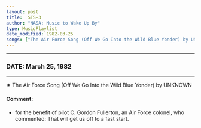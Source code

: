 ```yaml
---
layout: post
title:  STS-3
author: "NASA: Music to Wake Up By"
type: MusicPlaylist
date_modified: 1982-03-25
songs: ["The Air Force Song (Off We Go Into the Wild Blue Yonder) by UNKNOWN"]
---
```


----
### DATE: March 25, 1982
----
✷ The Air Force Song (Off We Go Into the Wild Blue Yonder) by UNKNOWN

#### Comment:
* for the benefit of  pilot C. Gordon Fullerton, an Air Force colonel, who commented: That will get us off to a fast start.



<br/>
<center>
	<a target="_blank"
	   href="https://twitter.com/intent/tweet?hashtags=Space,NASA,Playlist,NASAWakeupCalls,SpaceProgram&text={{ page.author}}, '{{ page.songs.first }}' {{ page.title }}, {{ page.date | date: '%B %d, %Y' }}. {{ site.url }}{{ page.url }} @nasawakeupcalls">
	   <i class="fab fa-twitter" alt="Tweet this page" style="font-size: 1.3em;"></i>
	</a>
	&nbsp; 	<i class="fas fa-user-astronaut" style="font-size: 1.5em;"></i> &nbsp;
    <a type="amzn" search="'The Air Force Song (Off We Go Into the Wild Blue Yonder) by UNKNOWN'" category="popular music">
        <i class="fab fa-amazon" style="font-size: 1.3em;"></i>
    </a>
</center>
